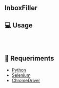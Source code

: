 InboxFiller
----

## 💻 Usage


```	



```



## 🔧 Requeriments
- [Python](https://www.python.org/)
- [Selenium](https://github.com/SeleniumHQ/selenium/)
- [ChromeDriver](https://chromedriver.chromium.org/)
